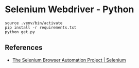 # Selenium Webdriver - Python

```shell
source .venv/bin/activate
pip install -r requirements.txt
python get.py
```

## References

- [The Selenium Browser Automation Project \| Selenium](https://www.selenium.dev/documentation/)
